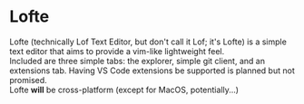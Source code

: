 # Lofte

Lofte (technically Lof Text Editor, but don't call it Lof; it's Lofte) is a simple text editor that aims to provide a vim-like lightweight feel. \
Included are three simple tabs: the explorer, simple git client, and an extensions tab. Having VS Code extensions be supported is planned but not promised.\
Lofte **will** be cross-platform (except for MacOS, potentially...)
